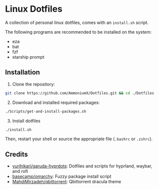 # Linux Dotfiles

A collection of personal linux dotfiles, comes with an `install.sh` script.

The following programs are recommended to be installed on the system:
- eza
- bat
- fzf
- starship prompt

## Installation

1. Clone the repository:
```bash
git clone https://github.com/AmmoniumX/Dotfiles.git && cd ./Dotfiles
```

2. Download and installed required packages:
```bash
./Scripts/get-and-install-packages.sh
```

3. Install dotfiles
```bash
./install.sh
```

Then, restart your shell or source the appropriate file (`.bashrc` or `.zshrc`).

## Credits

- [yurihikari/garuda-hyprdots](https://github.com/yurihikari/garuda-hyprdots): Dotfiles and scripts for hyprland, waybar, and rofi
- [basecamp/omarchy](https://github.com/basecamp/omarchy): Fuzzy package install script
- [MahdiMirzadeh/qbittorrent](https://github.com/MahdiMirzadeh/qbittorrent): Qbittorrent dracula theme
